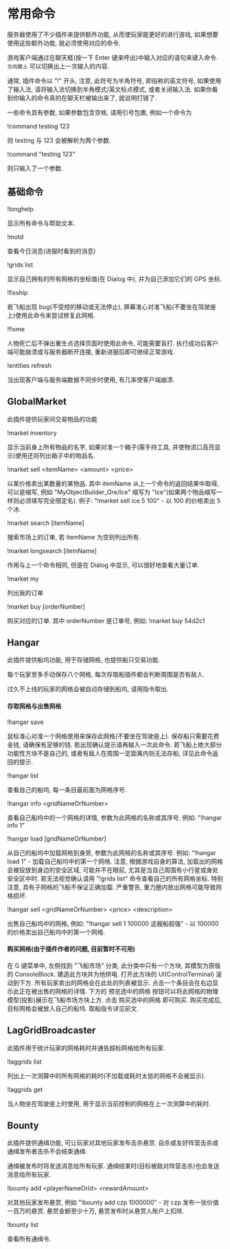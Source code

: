 # 常用命令

服务器使用了不少插件来提供额外功能, 从而使玩家能更好的进行游戏, 如果想要使用这些额外功能, 就必须使用对应的命令.

游戏客户端通过在聊天框(按一下 Enter 键来呼出)中输入对应的语句来键入命令. `方向键上` 可以切换出上一次输入的内容.

通常, 插件命令以 "!" 开头, 注意, 此符号为半角符号, 即俗称的英文符号, 如果使用了输入法, 请将输入法切换到半角模式/英文标点模式, 或者关闭输入法. 如果你看到你输入的命令真的在聊天栏被输出来了, 就说明打错了.

一些命令具有参数, 如果参数包含空格, 请用引号包裹, 例如一个命令为

!command testing 123

则 testing 与 123 会被解析为两个参数.

!command "testing 123"

则只输入了一个参数.

## 基础命令

!longhelp

显示所有命令与帮助文本.

!motd

查看今日消息(进服时看到的消息)

!grids list

显示自己拥有的所有网格的坐标值(在 Dialog 中), 并为自己添加它们的 GPS 坐标.

!fixship

若飞船出现 bug(不受控的移动或无法停止), 屏幕准心对准飞船(不要坐在驾驶座上)使用此命令来尝试修复此网格.

!fixme

人物死亡后不弹出重生点选择页面时使用此命令, 可能需要盲打. 执行成功后客户端可能崩溃或与服务器断开连接, 重新进服后即可继续正常游戏.

!entities refresh

当出现客户端与服务端数据不同步时使用, 有几率使客户端崩溃.

## GlobalMarket

此插件提供玩家间交易物品的功能

!market inventory

显示当前身上所有物品的名字, 如果对准一个箱子(需手持工具, 并使物流口高亮显示)使用还将列出箱子中的物品名.

!market sell \<itemName> \<amount> \<price>

以某价格卖出某数量的某物品. 其中 itemName 从上一个命令的返回结果中取得, 可以是缩写, 例如 "MyObjectBuilder\_Ore/Ice" 缩写为 "Ice"(如果两个物品缩写一样则必须填写完全限定名). 例子: "!market sell ice 5 100" - 以 100 的价格卖出 5 个冰.

!market search \[itemName]

搜索市场上的订单, 若 itemName 为空则列出所有.

!market longsearch \[itemName]

作用与上一个命令相同, 但是在 Dialog 中显示, 可以很好地查看大量订单.

!market my

列出我的订单

!market buy \[orderNumber]

购买对应的订单. 其中 orderNumber 是订单号, 例如: !market buy 54d2c1

## Hangar

此插件提供船坞功能, 用于存储网格, 也提供船只交易功能.

每个玩家至多手动保存八个网格, 每次存取船插件都会判断周围是否有敌人.

过久不上线的玩家的网格会被自动存储到船坞, 请用指令取出.

#### 存取网格与出售网格

!hangar save

鼠标准心对准一个网格使用来保存此网格(不要坐在驾驶座上). 保存船只需要花费金钱, 请确保有足够的钱. 若出现确认提示请再输入一次此命令. 若飞船上绝大部分功能性方块不是自己的, 或者有敌人在周围一定距离内则无法存船, 详见此命令返回的提示.

!hangar list

查看自己的船坞, 每一条目最前面为网格序号.

!hangar info \<gridNameOrNumber>

查看自己船坞中的一个网格的详情, 参数为此网格的名称或其序号. 例如: "!hangar info 1"

!hangar load \[gridNameOrNumber]

从自己的船坞中加载网格到身旁, 参数为此网格的名称或其序号. 例如: "!hangar load 1" - 加载自己船坞中的第一个网格. 注意, 根据游戏自身的算法, 加载出的网格会被投放到身边的安全区域, 可能并不在眼前, 尤其是当自己周围有小行星或身处安全区中时. 若无法视觉确认请用 "!grids list" 命令查看自己的所有网格坐标. 特别注意, 具有子网格的飞船不保证正确加载. 严重警告, 重力圈内放出网格可能导致网格损坏.

!hangar sell \<gridNameOrNumber> \<price> \<description>

出售自己船坞中的网格, 例如: "!hangar sell 1 100000 这艘船超强" - 以 100000 的价格卖出自己船坞中的第一个网格.

#### 购买网格(由于插件作者的问题, 目前暂时不可用)

在 G 键菜单中, 左侧找到 "飞船市场" 分类, 此分类中只有一个方块, 其模型为原版的 ConsoleBlock. 建造此方块并为他供电. 打开此方块的 UI(ControlTerminal) 滚动到下方. 所有玩家卖出的网格会在此处的列表被显示. 点击一个条目会在右边显示此正在被出售的网格的详情. 下方的 预览选中的网格 按钮可以将此网格的物理模型(投影)展示在飞船市场方块上方. 点击 购买选中的网格 即可购买. 购买完成后, 目标网格会被放入自己的船坞. 取船指令详见前文.

## LagGridBroadcaster

此插件用于统计玩家的网格耗时并通告超标网格给所有玩家.

!laggrids list

列出上一次测算中的所有网格的耗时(不加载或耗时太低的网格不会被显示).

!laggrids get

当人物坐在驾驶座上时使用, 用于显示当前控制的网格在上一次测算中的耗时.

## Bounty

此插件提供通缉功能, 可让玩家对其他玩家发布击杀悬赏. 自杀或友好阵营击杀或通缉发布者击杀不会结束通缉.

通缉被发布时将发送消息给所有玩家. 通缉结束时(目标被敌对阵营击杀)也会发送消息给所有玩家.

!bounty add \<playerNameOrId> \<rewardAmount>

对其他玩家发布悬赏, 例如 "!bounty add czp 1000000" - 对 czp 发布一张价值一百万的悬赏. 悬赏金额至少十万, 悬赏发布时从悬赏人账户上扣除.

!bounty list

查看所有通缉令.
